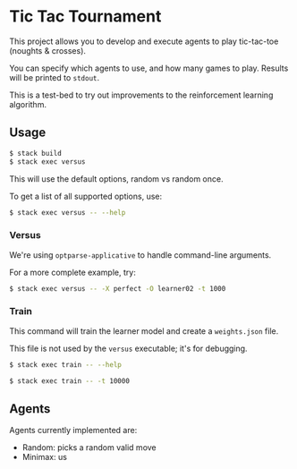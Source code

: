 # Tic Tac Tournament

This project allows you to develop and execute agents to play tic-tac-toe (noughts & crosses).

You can specify which agents to use, and how many games to play. Results will be printed to `stdout`.

This is a test-bed to try out improvements to the reinforcement learning algorithm.

## Usage

```sh
$ stack build
$ stack exec versus
```

This will use the default options, random vs random once.

To get a list of all supported options, use:

```sh
$ stack exec versus -- --help
```

### Versus

We're using `optparse-applicative` to handle command-line arguments.

For a more complete example, try:

```sh
$ stack exec versus -- -X perfect -O learner02 -t 1000
```

### Train

This command will train the learner model and create a `weights.json` file.

This file is not used by the `versus` executable; it's for debugging.

```sh
$ stack exec train -- --help

$ stack exec train -- -t 10000
```


## Agents

Agents currently implemented are:

- Random: picks a random valid move
- Minimax: us


